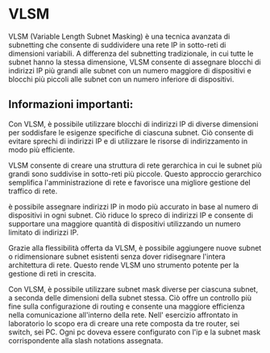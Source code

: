 # VLSM
VLSM (Variable Length Subnet Masking) è una tecnica avanzata di subnetting che consente di suddividere una rete IP in sotto-reti di dimensioni variabili. A differenza del subnetting tradizionale, in cui tutte le subnet hanno la stessa dimensione, VLSM consente di assegnare blocchi di indirizzi IP più grandi alle subnet con un numero maggiore di dispositivi e blocchi più piccoli alle subnet con un numero inferiore di dispositivi.

## Informazioni importanti:
Con VLSM, è possibile utilizzare blocchi di indirizzi IP di diverse dimensioni per soddisfare le esigenze specifiche di ciascuna subnet. Ciò consente di evitare sprechi di indirizzi IP e di utilizzare le risorse di indirizzamento in modo più efficiente.

VLSM consente di creare una struttura di rete gerarchica in cui le subnet più grandi sono suddivise in sotto-reti più piccole. Questo approccio gerarchico semplifica l'amministrazione di rete e favorisce una migliore gestione del traffico di rete.

è possibile assegnare indirizzi IP in modo più accurato in base al numero di dispositivi in ogni subnet. Ciò riduce lo spreco di indirizzi IP e consente di supportare una maggiore quantità di dispositivi utilizzando un numero limitato di indirizzi IP.

Grazie alla flessibilità offerta da VLSM, è possibile aggiungere nuove subnet o ridimensionare subnet esistenti senza dover ridisegnare l'intera architettura di rete. Questo rende VLSM uno strumento potente per la gestione di reti in crescita.

Con VLSM, è possibile utilizzare subnet mask diverse per ciascuna subnet, a seconda delle dimensioni della subnet stessa. Ciò offre un controllo più fine sulla configurazione di routing e consente una maggiore efficienza nella comunicazione all'interno della rete.
Nell' esercizio affrontato in laboratorio lo scopo era di creare una rete composta da tre router, sei switch, sei PC.
Ogni pc doveva essere configurato con l'ip e la subnet mask corrispondente alla slash notations assegnata.
